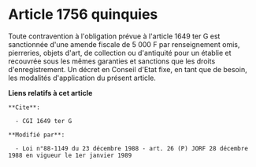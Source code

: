 # Article 1756 quinquies

Toute contravention à l'obligation prévue à l'article 1649 ter G est sanctionnée d'une amende fiscale de 5 000 F par
renseignement omis, pierreries, objets d'art, de collection ou d'antiquité pour un établie et recouvrée sous les mêmes
garanties et sanctions que les droits d'enregistrement. Un décret en Conseil d'Etat fixe, en tant que de besoin, les
modalités d'application du présent article.

**Liens relatifs à cet article**

	**Cite**:

	  - CGI 1649 ter G

	**Modifié par**:

	  - Loi n°88-1149 du 23 décembre 1988 - art. 26 (P) JORF 28 décembre 1988 en vigueur le 1er janvier 1989
